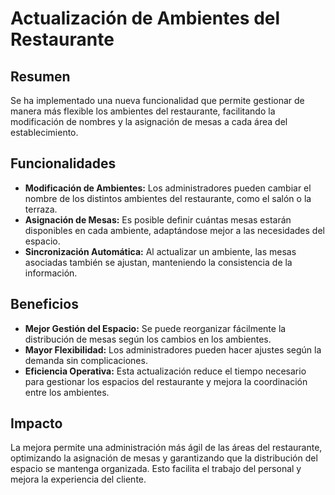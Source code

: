 # Actualización de Ambientes del Restaurante

## Resumen
Se ha implementado una nueva funcionalidad que permite gestionar de manera más flexible los ambientes del restaurante, facilitando la modificación de nombres y la asignación de mesas a cada área del establecimiento.

## Funcionalidades
* **Modificación de Ambientes:** Los administradores pueden cambiar el nombre de los distintos ambientes del restaurante, como el salón o la terraza.
* **Asignación de Mesas:** Es posible definir cuántas mesas estarán disponibles en cada ambiente, adaptándose mejor a las necesidades del espacio.
* **Sincronización Automática:** Al actualizar un ambiente, las mesas asociadas también se ajustan, manteniendo la consistencia de la información.

## Beneficios
* **Mejor Gestión del Espacio:** Se puede reorganizar fácilmente la distribución de mesas según los cambios en los ambientes.
* **Mayor Flexibilidad:** Los administradores pueden hacer ajustes según la demanda sin complicaciones.
* **Eficiencia Operativa:** Esta actualización reduce el tiempo necesario para gestionar los espacios del restaurante y mejora la coordinación entre los ambientes.

## Impacto
La mejora permite una administración más ágil de las áreas del restaurante, optimizando la asignación de mesas y garantizando que la distribución del espacio se mantenga organizada. Esto facilita el trabajo del personal y mejora la experiencia del cliente.